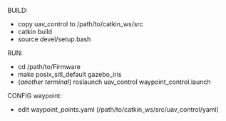 BUILD:
- copy uav_control to /path/to/catkin_ws/src
- catkin build
- source devel/setup.bash

RUN:
- cd /path/to/Firmware
- make posix_sitl_default gazebo_iris
- (*another terminal*) roslaunch uav_control waypoint_control.launch

CONFIG waypoint:
- edit waypoint_points.yaml (/path/to/catkin_ws/src/uav_control/yaml)
